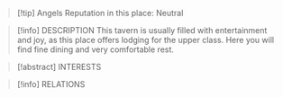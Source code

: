 > [!tip] Angels Reputation in this place: Neutral

> [!info] DESCRIPTION
> This tavern is usually filled with entertainment and joy, as this place offers lodging for the upper class. Here you will find fine dining and very comfortable rest.

> [!abstract] INTERESTS
> 

> [!info] RELATIONS
